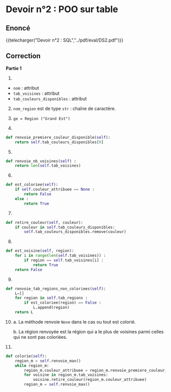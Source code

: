 
# Devoir n°2 : POO sur table

## Enoncé 

{{telecharger("Devoir n°2 : SQL","../pdf/eval/DS2.pdf")}}

## Correction 

**Partie 1**  


1.  
- `nom` : attribut  
- `tab_voisines` : attribut  
- `tab_couleurs_disponibles` : attribut


2. `nom_region` est de type `str` : chaîne de caractère.

3.  `ge = Region ("Grand Est")`

4. 
```python
def renvoie_premiere_couleur_disponible(self): 
    return self.tab_couleurs_disponibles[0]
```

5.  

```python
def renvoie_nb_voisines(self) :
    return len(self.tab_voisines)
```

6. 
```python
def est_coloriee(self): 
    if self.couleur_attribuee == None :
        return False
    else :
        return True
```

7. 
```python
def retire_couleur(self, couleur):
    if couleur in self.tab_couleurs_disponibles:
        self.tab_couleurs_disponibles.remove(couleur)
```

8.  
```python
def est_voisine(self, region):
    for i in range(len(self.tab_voisines)) :
        if region == self.tab_voisines[i] :
            return True
    return False
```

9. 
```python
def renvoie_tab_regions_non_coloriees(self): 
    L=[]
    for region in self.tab_regions :
        if est_coloriee(region) == False :
            L.append(region)
    return L
```

10. a. La méthode renvoie `None` dans le cas ou tout est colorié.

    b. La région renvoyée est la région qui a le plus de voisines parmi celles qui ne sont pas coloriées.


11. 
```python
def colorie(self):
    region_m = self.renvoie_max()
    while region_m:
        region_m.couleur_attribuee = region_m.renvoie_premiere_couleur_disponible()
        for voisine in region_m.tab_voisines:
            voisine.retire_couleur(region_m.couleur_attribuee)
        region_m = self.renvoie_max()
```